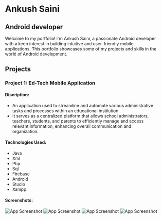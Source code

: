 
# Ankush Saini 
## Android developer

Welcome to my portfolio! I'm Ankush Saini, a passionate Android developer with a keen interest in building intuitive and user-friendly mobile applications. This portfolio showcases some of my projects and skills in the world of Android development.

## Projects

### Project 1: Ed-Tech Mobile Application
#### Discription: 
* An application used to streamline and automate various administrative tasks and processes within an educational institution
* It serves as a centralized platform that allows school administrators, teachers, students, and parents to efficiently manage and access relevant information, enhancing overall communication and organization.

#### Technologies Used: 
* Java 
* Xml 
* Php
* Sql 
* Firebase
* Android 
* Studio
* Xampp

#### Screenshots:
![App Screenshot](https://github.com/narza05/schoolapp/blob/master/assets/WhatsApp%20Image%202023-06-06%20at%2022.21.41.jpeg?w=200&h=100)
![App Screenshot](https://github.com/narza05/schoolapp/blob/master/assets/WhatsApp%20Image%202023-06-06%20at%2022.47.03.jpeg)
![App Screenshot](https://github.com/narza05/schoolapp/blob/master/assets/WhatsApp%20Image%202023-06-23%20at%2018.55.31.jpeg)
![App Screenshot](https://github.com/narza05/schoolapp/blob/master/assets/WhatsApp%20Image%202023-06-23%20at%2018.55.26.jpeg)

